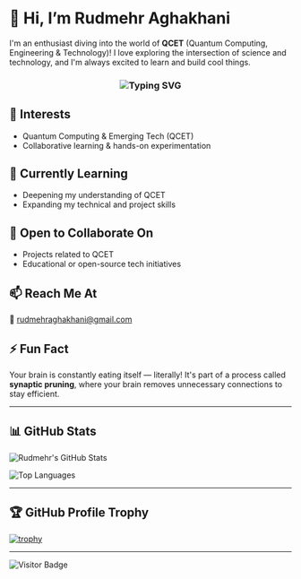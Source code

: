 # 👋 Hi, I’m Rudmehr Aghakhani

I'm an enthusiast diving into the world of **QCET** (Quantum Computing, Engineering & Technology)! I love exploring the intersection of science and technology, and I'm always excited to learn and build cool things.

<h3 align="center">
  <img src="https://readme-typing-svg.demolab.com?font=Fira+Code&size=22&pause=1000&color=00F7FF&center=true&vCenter=true&multiline=true&width=435&height=60&lines=Hi+I'm+Rudmehr+Aghakhani;QCET+Explorer+and+Tech+Learner!" alt="Typing SVG" />
</h3>

## 👀 Interests
- Quantum Computing & Emerging Tech (QCET)
- Collaborative learning & hands-on experimentation

## 🌱 Currently Learning
- Deepening my understanding of QCET
- Expanding my technical and project skills

## 🤝 Open to Collaborate On
- Projects related to QCET
- Educational or open-source tech initiatives

## 📫 Reach Me At
📧 rudmehraghakhani@gmail.com

## ⚡ Fun Fact
Your brain is constantly eating itself — literally! It's part of a process called **synaptic pruning**, where your brain removes unnecessary connections to stay efficient.

---

## 📊 GitHub Stats

![Rudmehr's GitHub Stats](https://github-readme-stats.vercel.app/api?username=RadmehrAghakhani&show_icons=true&theme=tokyonight)

![Top Languages](https://github-readme-stats.vercel.app/api/top-langs/?username=RadmehrAghakhani&layout=compact&theme=tokyonight)


---


## 🏆 GitHub Profile Trophy

[![trophy](https://github-profile-trophy.vercel.app/?username=RadmehrAghakhani&theme=juicyfresh)](https://github.com/ryo-ma/github-profile-trophy)

---

<!-- Optional Visitor Counter -->
![Visitor Badge](https://komarev.com/ghpvc/?username=RadmehrAghakhani&style=flat-square&color=blue)

